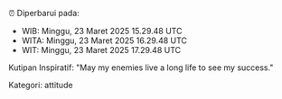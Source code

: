 ⏰ Diperbarui pada:
- WIB: Minggu, 23 Maret 2025 15.29.48 UTC
- WITA: Minggu, 23 Maret 2025 16.29.48 UTC
- WIT: Minggu, 23 Maret 2025 17.29.48 UTC

Kutipan Inspiratif:
"May my enemies live a long life to see my success."


Kategori: attitude


